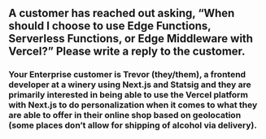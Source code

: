 ## A customer has reached out asking, “When should I choose to use Edge Functions, Serverless Functions, or Edge Middleware with Vercel?” Please write a reply to the customer.
### Your Enterprise customer is Trevor (they/them), a frontend developer at a winery using Next.js and Statsig and they are primarily interested in being able to use the Vercel platform with Next.js to do personalization when it comes to what they are able to offer in their online shop based on geolocation (some places don’t allow for shipping of alcohol via delivery).